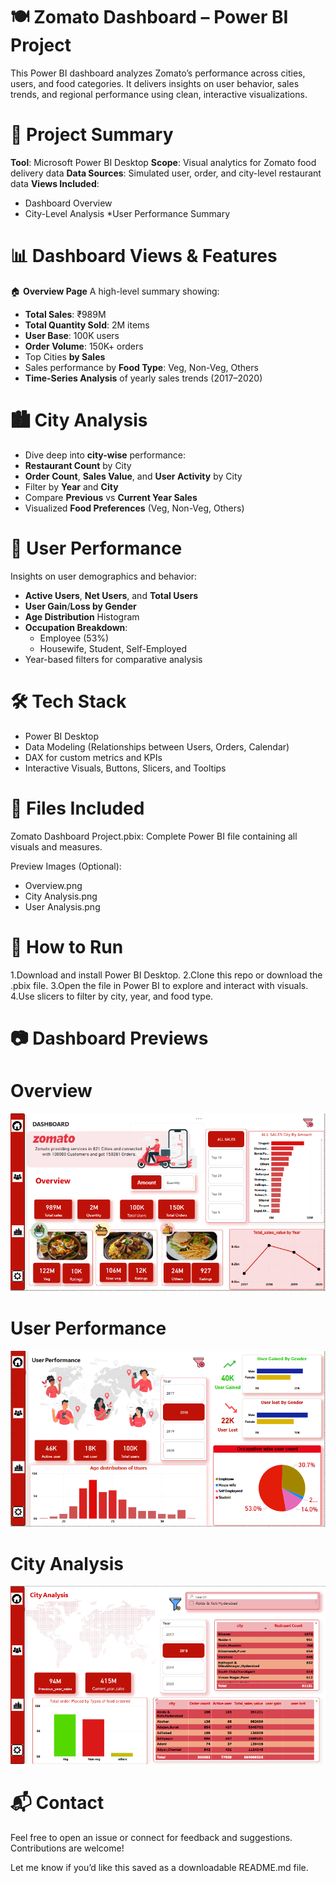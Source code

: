 # 🍽️ Zomato Dashboard – Power BI Project
This Power BI dashboard analyzes Zomato’s performance across cities, users, and food categories. It delivers insights on user behavior, sales trends, and regional performance using clean, interactive visualizations.

# 📌 Project Summary
**Tool**: Microsoft Power BI Desktop
**Scope**: Visual analytics for Zomato food delivery data
**Data Sources**: Simulated user, order, and city-level restaurant data
**Views Included**:
  * Dashboard Overview
  * City-Level Analysis
  *User Performance Summary

# 📊 Dashboard Views & Features
 🏠 **Overview Page**
A high-level summary showing:
* **Total Sales**: ₹989M
* **Total Quantity Sold**: 2M items
* **User Base**: 100K users
* **Order Volume**: 150K+ orders
* Top Cities **by Sales**
* Sales performance by **Food Type**: Veg, Non-Veg, Others
* **Time-Series Analysis** of yearly sales trends (2017–2020)

 # 🏙️ City Analysis
* Dive deep into **city-wise** performance:
* **Restaurant Count** by City
* **Order Count**, **Sales Value**, and **User Activity** by City
* Filter by **Year** and **City**
* Compare **Previous** vs **Current Year Sales**
* Visualized **Food Preferences** (Veg, Non-Veg, Others)


# 👤 User Performance
Insights on user demographics and behavior:

* **Active Users**, **Net Users**, and **Total Users**
* **User Gain**/**Loss by Gender**
* **Age Distribution** Histogram
* **Occupation Breakdown**:
    * Employee (53%)
    * Housewife, Student, Self-Employed
* Year-based filters for comparative analysis

# 🛠 Tech Stack
* Power BI Desktop
* Data Modeling (Relationships between Users, Orders, Calendar)
* DAX for custom metrics and KPIs
* Interactive Visuals, Buttons, Slicers, and Tooltips

# 📁 Files Included
Zomato Dashboard Project.pbix: Complete Power BI file containing all visuals and measures.

Preview Images (Optional):
*   Overview.png
*   City Analysis.png
* User Analysis.png
# 🚀 How to Run
1.Download and install Power BI Desktop.
2.Clone this repo or download the .pbix file.
3.Open the file in Power BI to explore and interact with visuals.
4.Use slicers to filter by city, year, and food type.

# 📷 Dashboard Previews

# Overview
![image alt](https://github.com/jha22sumit/Zomato-powerBI-Dashboard/blob/cc32deeedbfa6de195ab74b003e09352152de5e6/Overview.png)
# User Performance
 ![image alt](https://github.com/jha22sumit/Zomato-powerBI-Dashboard/blob/1cf722201e46ac1a39f028d7b56e79614f4c6819/User%20Analysis.png)



 # City Analysis
![image alt](https://github.com/jha22sumit/Zomato-powerBI-Dashboard/blob/0dc1bdee6fb54323994ae074cc5b0d884ea162c4/City%20Analysis.png)






# 📬 Contact
Feel free to open an issue or connect for feedback and suggestions. Contributions are welcome!

Let me know if you’d like this saved as a downloadable README.md file.









